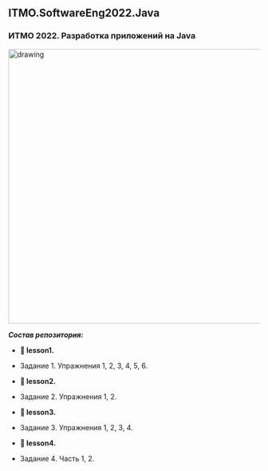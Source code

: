 ## ITMO.SoftwareEng2022.Java
### ИТМО 2022. Разработка приложений на Java
<img src="https://ie.wampi.ru/2022/10/19/Java.png" alt="drawing" width="550"/>


***Состав репозитория:***

  * <strong> &#128194; lesson1. </strong>

  * Задание 1. Упражнения 1, 2, 3, 4, 5, 6.
 
  * <strong> &#128194; lesson2. </strong>

  * Задание 2. Упражнения 1, 2.

  * <strong> &#128194; lesson3. </strong>

  * Задание 3. Упражнения 1, 2, 3, 4.

  * <strong> &#128194; lesson4. </strong>

  * Задание 4. Часть 1, 2.

